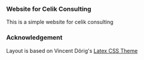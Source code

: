 ### Website for Celik Consulting
This is a simple website for celik consulting

### Acknowledgement
Layout is based on Vincent Dörig's [Latex CSS Theme](https://github.com/vincentdoerig/latex-css)